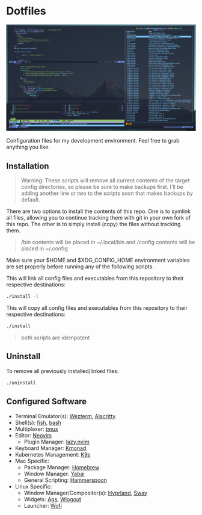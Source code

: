 # Dotfiles

![screenshot](assets/screenshot.png)

Configuration files for my development environment. Feel free to grab anything you like.

## Installation

>Warning: These scripts will remove all current contents of the target config directories, so please be sure to make backups first. I'll be adding another line or two to the scripts soon that makes backups by default.

There are two options to install the contents of this repo. One is to symlink all files, allowing you to continue tracking them with git in your own fork of this repo. The other is to simply install (copy) the files without tracking them. 

>/bin contents will be placed in ~/.local/bin and /config contents will be placed in ~/.config

Make sure your $HOME and $XDG_CONFIG_HOME environment variables are set properly before running any of the following scripts.

This will link all config files and executables from this repository to their respective destinations:
```bash
./install -l
```
This will copy all config files and executables from this repository to their respective destinations:
```bash
./install
```
>both scripts are idempotent

## Uninstall

To remove all previously installed/linked files:
```bash
./uninstall
```

## Configured Software

* Terminal Emulator(s): [Wezterm](https://wezfurlong.org/wezterm), [Alacritty](https://alacritty.org)
* Shell(s): [fish](https://fishshell.com), [bash](https://www.gnu.org/software/bash)
* Multiplexer: [tmux](https://github.com/tmux/tmux/wiki)
* Editor: [Neovim](https://neovim.io)
    * Plugin Manager: [lazy.nvim](https://github.com/folke/lazy.nvim)
* Keyboard Manager: [Kmonad](https://github.com/kmonad/kmonad)
* Kubernetes Management: [K9s](https://k9scli.io)
* Mac Specific:
    * Package Manager: [Homebrew](https://brew.sh)
    * Window Manager: [Yabai](https://github.com/koekeishiya/yabai)
    * General Scripting: [Hammerspoon](https://www.hammerspoon.org/)
* Linux Specific:
    * Window Manager/Compositor(s): [Hyprland](https://hyprland.org), [Sway](https://swaywm.org)
    * Widgets: [Ags](https://github.com/aylur/ags), [Wlogout](https://github.com/ArtsyMacaw/wlogout)
    * Launcher: [Wofi](https://hg.sr.ht/~scoopta/wofi)
